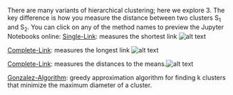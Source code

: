 There are many variants of hierarchical clustering; here we explore 3.
The key difference is how you measure the distance between two clusters S<sub>1</sub> and S<sub>2</sub>.
You can click on any of the method names to preview the Jupyter Notebooks online:
[Single-Link](https://nbviewer.jupyter.org/github/TarunSunkaraneni/Clustering/blob/master/notebooks/Single-Link.ipynb): measures the shortest link ![alt text](https://wikimedia.org/api/rest_v1/media/math/render/svg/4ea47cb29523a267681865d874c59575c56860d0)

[Complete-Link](https://nbviewer.jupyter.org/github/TarunSunkaraneni/Clustering/blob/master/notebooks/Complete-Link.ipynb): measures the longest link ![alt text](https://wikimedia.org/api/rest_v1/media/math/render/svg/d701e358058dbf66bb18b11a570a089a150ef356)

[Complete-Link](https://nbviewer.jupyter.org/github/TarunSunkaraneni/Clustering/blob/master/notebooks/Mean-Link.ipynb): measures the distances to the means.![alt text](https://wikimedia.org/api/rest_v1/media/math/render/svg/f41f68299e332d3d7e25ad5518e9933ce91025d3)

[Gonzalez-Algorithm](https://nbviewer.jupyter.org/github/TarunSunkaraneni/Clustering/blob/master/notebooks/Gonzalez.ipynb):  greedy approximation algorithm for finding k clusters that minimize the maximum diameter of a cluster.
